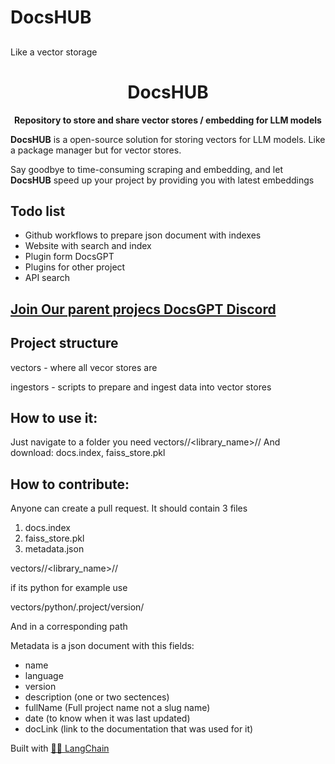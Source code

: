 # DocsHUB
##

Like a vector storage

<h1 align="center">
  DocsHUB 
</h1>

<p align="center">
  <strong>Repository to store and share vector stores / embedding for LLM models</strong>
</p>

<p align="left">
  <strong>DocsHUB</strong> is a open-source solution for storing vectors for LLM models. Like a package manager but for vector stores.
  
Say goodbye to time-consuming scraping and embedding, and let <strong>DocsHUB</strong> speed up your project by providing you with latest embeddings
</p>



## Todo list
- Github workflows to prepare json document with indexes
- Website with search and index
- Plugin form DocsGPT
- Plugins for other project
- API search




## [Join Our parent projecs DocsGPT Discord](https://discord.gg/n5BX8dh8rU)


## Project structure
vectors - where all vecor stores are

ingestors - scripts to prepare and ingest data into vector stores


## How to use it:
Just navigate to a folder you need vectors/<language>/<library_name>/<version>/
And download:
docs.index, faiss_store.pkl

## How to contribute:
Anyone can create a pull request. It should contain 3 files
1. docs.index
2. faiss_store.pkl
3. metadata.json

vectors/<language>/<library_name>/<version>/

if its python for example use

vectors/python/.project/version/

And in a corresponding path

Metadata is a json document with this fields:
- name
- language
- version
- description (one or two sectences)
- fullName (Full project name not a slug name)
- date (to know when it was last updated)
- docLink (link to the documentation that was used for it)



Built with [🦜️🔗 LangChain](https://github.com/hwchase17/langchain)

